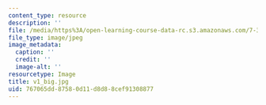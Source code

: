 ```yaml
---
content_type: resource
description: ''
file: /media/https%3A/open-learning-course-data-rc.s3.amazonaws.com/7-341-the-microbiome-and-drug-delivery-cross-species-communication-in-health-and-disease-spring-2018/767065dd87580d11d8d88cef91308877_v1_big.jpg
file_type: image/jpeg
image_metadata:
  caption: ''
  credit: ''
  image-alt: ''
resourcetype: Image
title: v1_big.jpg
uid: 767065dd-8758-0d11-d8d8-8cef91308877
---
```

